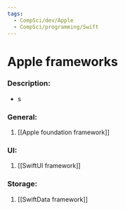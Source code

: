 ```yaml
---
tags:
  - CompSci/dev/Apple
  - CompSci/programming/Swift
---
```

# Apple frameworks
### Description:
- s
### General:
1. [[Apple foundation framework]]
### UI:
1.  [[SwiftUI framework]]
### Storage:
1. [[SwiftData framework]]